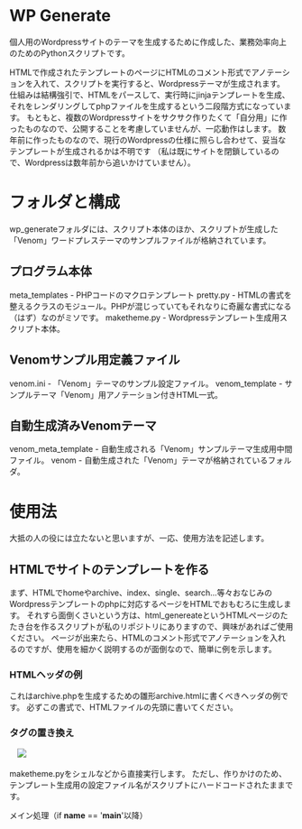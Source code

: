 # WP Generate

個人用のWordpressサイトのテーマを生成するために作成した、業務効率向上のためのPythonスクリプトです。

HTMLで作成されたテンプレートのページにHTMLのコメント形式でアノテーションを入れて、スクリプトを実行すると、Wordpressテーマが生成されます。
仕組みは結構強引で、HTMLをパースして、実行時にjinjaテンプレートを生成、それをレンダリングしてphpファイルを生成するという二段階方式になっています。
もともと、複数のWordpressサイトをサクサク作りたくて「自分用」に作ったものなので、公開することを考慮していませんが、一応動作はします。
数年前に作ったものなので、現行のWordpressの仕様に照らし合わせて、妥当なテンプレートが生成されるかは不明です
（私は既にサイトを閉鎖しているので、Wordpressは数年前から追いかけていません）。

# フォルダと構成

wp_generateフォルダには、スクリプト本体のほか、スクリプトが生成した「Venom」ワードプレステーマのサンプルファイルが格納されています。

## プログラム本体
meta_templates - PHPコードのマクロテンプレート
pretty.py - HTMLの書式を整えるクラスのモジュール。PHPが混じっていてもそれなりに奇麗な書式になる（はず）なのがミソです。
maketheme.py - Wordpressテンプレート生成用スクリプト本体。

## Venomサンプル用定義ファイル
venom.ini - 「Venom」テーマのサンプル設定ファイル。
venom_template - サンプルテーマ「Venom」用アノテーション付きHTML一式。

## 自動生成済みVenomテーマ
venom_meta_template - 自動生成される「Venom」サンプルテーマ生成用中間ファイル。
venom - 自動生成された「Venom」テーマが格納されているフォルダ。

# 使用法

大抵の人の役には立たないと思いますが、一応、使用方法を記述します。

## HTMLでサイトのテンプレートを作る

まず、HTMLでhomeやarchive、index、single、search...等々おなじみのWordpressテンプレートのphpに対応するページをHTMLでおもむろに生成します。
それすら面倒くさいという方は、html_genereateというHTMLページのたたき台を作るスクリプトが私のリポジトリにありますので、興味があればご使用ください。
ページが出来たら、HTMLのコメント形式でアノテーションを入れるのですが、使用を細かく説明するのが面倒なので、簡単に例を示します。

### HTMLヘッダの例

<!-- %PAGE:
    page_type           = 'archive',
    has_comment         = False,
    has_navigation      = True,
    template            = '_main.jinja',
    content_template    = 'template-parts/content',
    content_type        = 'archive'
-->

これはarchive.phpを生成するための雛形archive.htmlに書くべきヘッダの例です。
必ずこの書式で、HTMLファイルの先頭に書いてください。

### タグの置き換え

<!-- %inline: post_thumbnail() -->
　<img style="max-width: 100%" src="img/thumbnail.jpeg">
<!-- %end_inline -->




maketheme.pyをシェルなどから直接実行します。
ただし、作りかけのため、テンプレート生成用の設定ファイル名がスクリプトにハードコードされたままです。

メイン処理（if __name__ == '__main__'以降）


